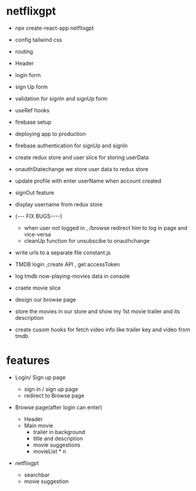# netflixgpt

- npx create-react-app netflixgpt
- config tailwind css
- routing
- Header
- login form
- sign Up form
- validation for signIn and signUp form
- useRef hooks
- firebase setup
- deploying app to production
- firebase authentication for signUp and signIn
- create redux store and user slice for storing userData
- onauthStatechange we store user data to redux store
- update profile with enter userName when account created
- signOut feature
- display username from redux store

- (--- FIX BUGS----)
  - when user not logged in , /browse redirect him to log in page and vice-versa
  - cleanUp function for unsubscibe to onauthchange
- write urls to a separate file constant.js
- TMDB login ,create API , get accessToken
- log tmdb now-playing-movies data in console
- craete movie slice
- design our browse page
- store the movies in our store and show my 1st movie trailer and its description
- create cusom hooks for fetch video info like trailer key and video from tmdb

# features

- Login/ Sign up page

  - sign in / sign up page
  - redirect to Browse page

- Browse page(after login can enter)

  - Header
  - Main movie
    - trailer in background
    - title and description
    - movie suggestions
    - movieList \* n

- netflixgpt
  - searchbar
  - movie suggestion
